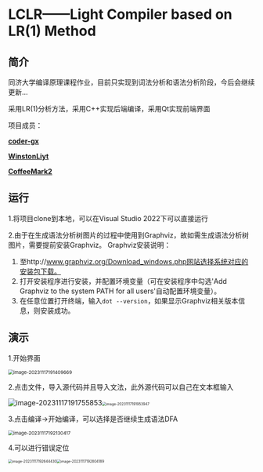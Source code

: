 # LCLR——Light Compiler based on LR(1) Method

## 简介

同济大学编译原理课程作业，目前只实现到词法分析和语法分析阶段，今后会继续更新...

采用LR(1)分析方法，采用C++实现后端编译，采用Qt实现前端界面


项目成员：

[**coder-gx**](https://github.com/coder-gx)

[**WinstonLiyt**](https://github.com/WinstonLiyt)

[**CoffeeMark2**](https://github.com/CoffeeMark2) 

## 运行

1.将项目clone到本地，可以在Visual Studio 2022下可以直接运行

2.由于在生成语法分析树图片的过程中使用到Graphviz，故如需生成语法分析树图片，需要提前安装Graphviz。
Graphviz安装说明：

1. 至http://www.graphviz.org/Download_windows.php网站选择系统对应的安装包下载。
2. 打开安装程序进行安装，并配置环境变量（可在安装程序中勾选'Add Graphviz to the system PATH for all users'自动配置环境变量）。
3. 在任意位置打开终端，输入`dot --version`，如果显示Graphviz相关版本信息，则安装成功。

## 演示

1.开始界面

<img src="C:\Users\lenovo\AppData\Roaming\Typora\typora-user-images\image-20231117191409669.png" alt="image-20231117191409669" style="zoom: 67%;" />

2.点击文件，导入源代码并且导入文法，此外源代码可以自己在文本框输入

![image-20231117191755853](C:\Users\lenovo\AppData\Roaming\Typora\typora-user-images\image-20231117191755853.png)<img src="C:\Users\lenovo\AppData\Roaming\Typora\typora-user-images\image-20231117191953947.png" alt="image-20231117191953947" style="zoom: 50%;" />

3.点击编译->开始编译，可以选择是否继续生成语法DFA

<img src="C:\Users\lenovo\AppData\Roaming\Typora\typora-user-images\image-20231117192130417.png" alt="image-20231117192130417" style="zoom: 67%;" />

4.可以进行错误定位

<img src="C:\Users\lenovo\AppData\Roaming\Typora\typora-user-images\image-20231117192644430.png" alt="image-20231117192644430" style="zoom: 50%;" /><img src="C:\Users\lenovo\AppData\Roaming\Typora\typora-user-images\image-20231117192804189.png" alt="image-20231117192804189" style="zoom:50%;" />

